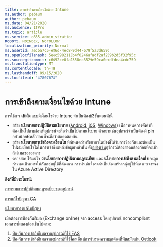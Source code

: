 ```yaml
---
title: การเข้าถึงตามเงื่อนไขด้วย Intune
ms.author: pebaum
author: pebaum
ms.date: 04/21/2020
ms.audience: ITPro
ms.topic: article
ms.service: o365-administration
ROBOTS: NOINDEX, NOFOLLOW
localization_priority: Normal
ms.assetid: aecba7c5-e86d-4ec8-9d44-679f5a3d659d
ms.openlocfilehash: 5eec5982118b4f0246afadf2af219b2d5f32f95c
ms.sourcegitcommit: c6692ce0fa1358ec3529e59ca0ecdfdea4cdc759
ms.translationtype: MT
ms.contentlocale: th-TH
ms.lasthandoff: 09/15/2020
ms.locfileid: "47807678"
---
```

# <a name="conditional-access-with-intune"></a>การเข้าถึงตามเงื่อนไขด้วย Intune

การใช้การ  **เข้าถึง**  แบบมีเงื่อนไขด้วย Intune จำเป็นต้องมี3ขั้นตอนดังนี้

- สร้าง  **นโยบายการปฏิบัติตามนโยบาย**  ([Android](https://docs.microsoft.com/intune/compliance-policy-create-android),  [iOS](https://docs.microsoft.com/intune/compliance-policy-create-ios),  [Windows](https://docs.microsoft.com//intune/compliance-policy-create-windows)) เพื่อกำหนดการตั้งค่าที่ต้องเป็นไปตามก่อนที่อุปกรณ์จะถือว่าเป็นไปตามนโยบาย ตัวอย่างเช่นอุปกรณ์จำเป็นต้องมี pin อย่างน้อย6หลักก่อนที่จะถือว่าสอดคล้องกัน
- สร้าง **นโยบายการเข้าถึงตามเงื่อนไข**  ที่กำหนดว่าทรัพยากรใดบ้างที่ได้รับการป้องกันและต้องเป็นไปตามเงื่อนไขใดในการเข้าถึงแหล่งข้อมูลเหล่านั้น  ตัว[อย่างเช่น](https://docs.microsoft.com/intune/tutorial-protect-email-on-unmanaged-devices#create-conditional-access-policies)อุปกรณ์ต้องสอดคล้องก่อนที่จะเข้าถึงอีเมลขององค์กร
- ตรวจสอบให้แน่ใจ **ว่านโยบายการปฏิบัติตามกฎระเบียบ**  และ  **นโยบายการเข้าถึงตามเงื่อนไข**  จะถูกกำหนดเป้าหมายให้กับกลุ่มผู้ใช้ที่ต้องการ การทำเช่นนี้อาจจำเป็นต้องสร้างกลุ่มผู้ใช้ที่เฉพาะเจาะจงใน Azure Active Directory

**ลิงก์ที่มีประโยชน์:**

[ภาพรวมการปฏิบัติตามกฎระเบียบของอุปกรณ์](https://docs.microsoft.com/intune/device-compliance-get-started)

[การแก้ไขปัญหา CA](https://docs.microsoft.com/intune/troubleshoot-conditional-access)

[นโยบายการแก้ไขปัญหา](https://docs.microsoft.com/intune/troubleshoot-policies-in-microsoft-intune)

เมื่อต้องการป้องกันอีเมล (Exchange online) จาก access โดยอุปกรณ์ noncompliant เอกสารทั้งสองต้องเป็นไปตาม:

1. [ป้องกันการเข้าถึงอีเมลจากอุปกรณ์ที่ใช้ EAS](https://docs.microsoft.com/intune/tutorial-protect-email-on-unmanaged-devices)
2. [ป้องกันการเข้าถึงอีเมลจากอุปกรณ์ที่ใช้ไคลเอ็นต์การรับรองความถูกต้องที่ทันสมัยเช่น Outlook](https://docs.microsoft.com/intune/tutorial-protect-email-on-enrolled-devices)
